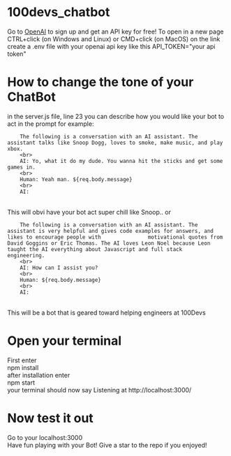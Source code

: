 ﻿# 100devs_chatbot
Go to <a href="https://openai.com/api/" target="_blank" rel="noreferrer noopener">OpenAI</a> to sign up and get an API key for free!
To open in a new page CTRL+click (on Windows and Linux) or CMD+click (on MacOS) on the link
<br>
create a .env file with your openai api key like this API_TOKEN="your api token"

# How to change the tone of your ChatBot
in the server.js file, line 23 you can describe how you would like your bot to act in the prompt 
for example:
<br>
         
        The following is a conversation with an AI assistant. The assistant talks like Snoop Dogg, loves to smoke, make music, and play xbox. 
        <br>
        AI: Yo, what it do my dude. You wanna hit the sticks and get some games in.
        <br>
        Human: Yeah man. ${req.body.message}
        <br>
        AI: 
         
<br>
This will obvi have your bot act super chill like Snoop.. or 
<br>
        
        The following is a conversation with an AI assistant. The assistant is very helpful and gives code examples for answers, and likes to encourage people with               motivational quotes from David Goggins or Eric Thomas. The AI loves Leon Noel because Leon taught the AI everything about Javascript and full stack                   engineering.
        <br>
        AI: How can I assist you?
        <br>
        Human: ${req.body.message}
        <br>
        AI:
        
<br>
This will be a bot that is geared toward helping engineers at 100Devs

# Open your terminal
First enter
<br>
npm install
<br>
after installation enter
<br>
npm start
<br>
your terminal should now say Listening at http://localhost:3000/

# Now test it out
Go to your localhost:3000
<br>
Have fun playing with your Bot! Give a star to the repo if you enjoyed!

